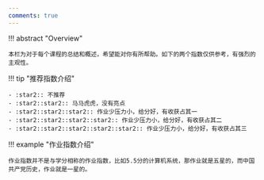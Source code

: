 ```yaml
---
comments: true
---
```


!!! abstract "Overview"

    本栏为对于每个课程的总结和概述，希望能对你有所帮助。如下的两个指数仅供参考，有强烈的主观性。

!!! tip "推荐指数介绍"

    - :star2:: 不推荐
    - :star2::star2:: 马马虎虎，没有亮点
    - :star2::star2::star2:: 作业少压力小，给分好，有收获占其一
    - :star2::star2::star2::star2:: 作业少压力小，给分好，有收获占其二
    - :star2::star2::star2::star2::star2:: 作业少压力小，给分好，有收获占其三
    
!!! example "作业指数介绍"

    作业指数并不是与学分相称的作业指数，比如5.5分的计算机系统，那作业就是五星的，而中国共产党历史，作业就是一星的。
